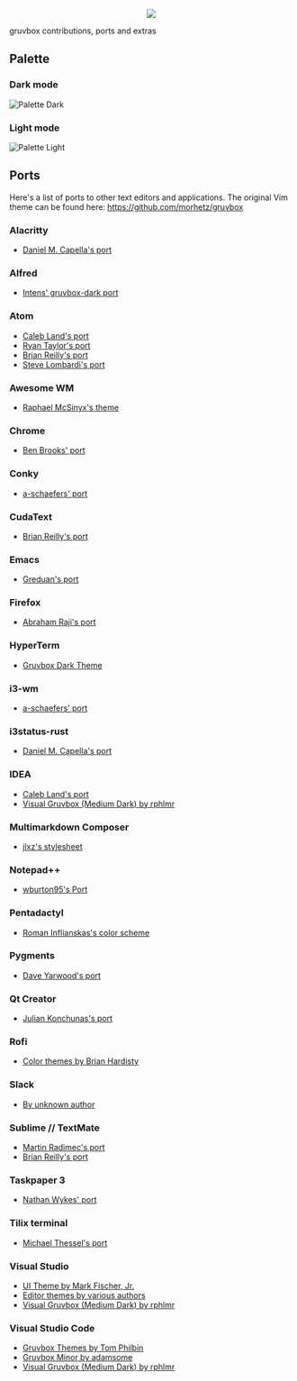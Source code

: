 <p align="center"><img src="http://svgur.com/i/3Dp.svg"></p>

gruvbox contributions, ports and extras

Palette
-------

### Dark mode

![Palette Dark](http://i.imgur.com/wa666xg.png)

### Light mode

![Palette Light](http://i.imgur.com/49qKyYW.png)

## Ports

Here's a list of ports to other text editors and applications. The original Vim theme can be found here: https://github.com/morhetz/gruvbox

### Alacritty

- [Daniel M. Capella's port](https://github.com/jwilm/alacritty/wiki/Color-schemes#gruvbox)

### Alfred

- [Intens' gruvbox-dark port](https://www.alfredapp.com/extras/theme/FtXTsjweeU/)

### Atom

- [Caleb Land's port](https://github.com/caleb/gruvbox-syntax-atom)
- [Ryan Taylor's port](https://github.com/ryanmt/atom-gruvbox-dark)
- [Brian Reilly's port](https://github.com/Briles/gruvbox-atom)
- [Steve Lombardi's port](https://github.com/smlombardi/gruvbox-syntax)

### Awesome WM

- [Raphael McSinyx's theme](https://github.com/McSinyx/dotfiles/tree/master/awesome/.config/awesome/themes)

### Chrome

- [Ben Brooks' port](https://github.com/bbrks/chrome-gruvbox)

### Conky

- [a-schaefers' port](https://github.com/a-schaefers/i3-wm-gruvbox-theme/tree/master/conky)

### CudaText

- [Brian Reilly's port](https://github.com/Briles/gruvbox-cudatext)

### Emacs

- [Greduan's port](https://github.com/Greduan/emacs-theme-gruvbox)

### Firefox
- [Abraham Raji's port](https://github.com/avronr/gruvarc-firefox)

### HyperTerm

- [Gruvbox Dark Theme](https://github.com/mcchrish/hyperterm-gruvbox-dark)

### i3-wm

- [a-schaefers' port](https://github.com/a-schaefers/i3-wm-gruvbox-theme)

### i3status-rust

- [Daniel M. Capella's port](https://github.com/greshake/i3status-rust/blob/master/src/themes.rs)

### IDEA
- [Caleb Land's port](https://github.com/caleb/gruvbox-idea)
- [Visual Gruvbox (Medium Dark) by rphlmr](https://github.com/rphlmr/visual-gruvbox-medium-dark)

### Multimarkdown Composer

- [jlxz's stylesheet](https://github.com/jlxz/mmdc_gruvbox_style)

### Notepad++
- [wburton95's Port](https://github.com/wburton95/Notepadpp-Gruvbox-Port)

### Pentadactyl

- [Roman Inflianskas's color scheme](https://github.com/rominf/pentadactyl-gruvbox)

### Pygments

- [Dave Yarwood's port](https://github.com/daveyarwood/gruvbox-pygments)

### Qt Creator

- [Julian Konchunas's port](https://github.com/konchunas/gruvbox-qtcreator)

### Rofi

- [Color themes by Brian Hardisty](https://github.com/bardisty/gruvbox-rofi)

### Slack

- [By unknown author](http://sweetthemesaremadeofthe.se/post/114732568417/gruvbox-inspired)

### Sublime // TextMate

- [Martin Radimec's port](https://github.com/peaceant/gruvbox)
- [Brian Reilly's port](https://github.com/Briles/gruvbox)

### Taskpaper 3

- [Nathan Wykes' port](https://github.com/nwykes/gruvbox-taskpaper-theme)

### Tilix terminal

- [Michael Thessel's port](https://github.com/MichaelThessel/tilix-gruvbox)

### Visual Studio

- [UI Theme by Mark Fischer, Jr.](https://github.com/flyingfisch/VSGruvbox)
- [Editor themes by various authors](http://studiostyl.es/schemes/search?q=gruvbox)
- [Visual Gruvbox (Medium Dark) by rphlmr](https://github.com/rphlmr/visual-gruvbox-medium-dark)

### Visual Studio Code

- [Gruvbox Themes by Tom Philbin](https://marketplace.visualstudio.com/items?itemName=tomphilbin.gruvbox-themes)
- [Gruvbox Minor by adamsome](https://marketplace.visualstudio.com/items?itemName=adamsome.vscode-theme-gruvbox-minor)
- [Visual Gruvbox (Medium Dark) by rphlmr](https://marketplace.visualstudio.com/items?itemName=rphlmr.visual-gruvbox-medium-dark)
